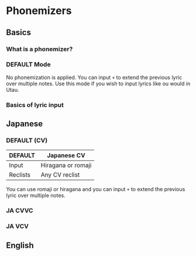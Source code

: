 # Phonemizers
## Basics
### What is a phonemizer?
### DEFAULT Mode
No phonemization is applied. You can input `+` to extend the previous lyric over multiple notes. Use this mode if you wish to input lyrics like ou would in Utau.
### Basics of lyric input

## Japanese
### DEFAULT (CV)
| DEFAULT | Japanese CV |
| ------------- | ------------- |
| Input | Hiragana or romaji |
| Reclists  | Any CV reclist  |

You can use romaji or hiragana and you can input `+` to extend the previous lyric over multiple notes.

### JA CVVC
### JA VCV
## English
